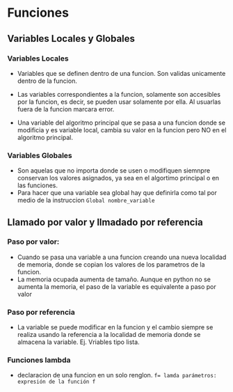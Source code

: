 # Funciones 

## Variables Locales y Globales

### Variables Locales    

- Variables que se definen dentro de una funcion. Son validas unicamente dentro de la funcion.

- Las variables correspondientes a la funcion, solamente son accesibles por la funcion, es decir, se pueden usar solamente por ella. Al usuarlas fuera de la funcion marcara error.

- Una variable del algoritmo principal que se pasa a una funcion donde se modificia y es variable local, cambia su valor en la funcion pero NO en el algoritmo principal.

### Variables Globales 
- Son aquelas que no importa donde se usen o modifiquen siemnpre conservan los valores asignados, ya sea en el algortimo principal o en las funciones.
- Para hacer que una variable sea global hay que definirla como tal por medio de la instruccion `Global nombre_variable`

## Llamado por valor y llmadado por referencia 


### Paso por valor:
- Cuando se pasa una variable a una funcion creando una nueva localidad de memoria, donde se copian los valores de los parametros de la funcion.
- La memoria ocupada aumenta de tamaño.
Aunque en python no se aumenta la memoria, el paso de la variable es equivalente a paso por valor

### Paso por referencia 
- La variable se puede modificar en la funcion y el cambio siempre se realiza usando la referencia a la localidad de memoria donde se almacena la variable. Ej. Vriables tipo lista.

### Funciones lambda
- declaracion de una funcion en un solo renglon.
`f= lamda parámetros: expresión de la función f`
